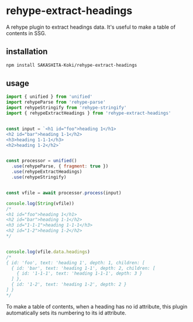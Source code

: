 rehype-extract-headings
==============================

A rehype plugin to extract headings data.
It's useful to make a table of contents in SSG.


installation
------------------------------

```sh
npm install SAKASHITA-Koki/rehype-extract-headings
```


usage
------------------------------

```js
import { unified } from 'unified'
import rehypeParse from 'rehype-parse'
import rehypeStringify from 'rehype-stringify'
import { rehypeExtractHeadings } from 'rehype-extract-headings'


const input = `<h1 id="foo">heading 1</h1>
<h2 id="bar">heading 1-1</h2>
<h3>heading 1-1-1</h3>
<h2>heading 1-2</h2>`


const processor = unified()
  .use(rehypeParse, { fragment: true })
  .use(rehypeExtractHeadings)
  .use(rehypeStringify)


const vfile = await processor.process(input)

console.log(String(vfile))
/*
<h1 id="foo">heading 1</h1>
<h2 id="bar">heading 1-1</h2>
<h3 id="1-1-1">heading 1-1-1</h3>
<h2 id="1-2">heading 1-2</h2>
*/


console.log(vfile.data.headings)
/*
{ id: 'foo', text: 'heading 1', depth: 1, children: [
  { id: 'bar', text: 'heading 1-1', depth: 2, children: [
    { id: '1-1-1', text: 'heading 1-1-1', depth: 3 }
  ] },
  { id: '1-2', text: 'heading 1-2', depth: 2 }
] }
*/
```

To make a table of contents, when a heading has no id attribute, this plugin automatically sets its numbering to its id attribute.

